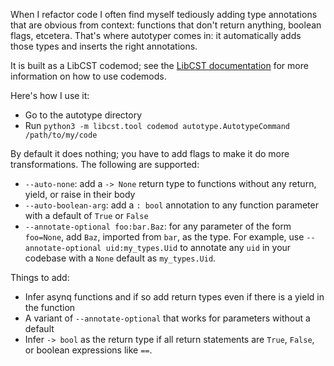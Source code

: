 When I refactor code I often find myself tediously adding type
annotations that are obvious from context: functions that don't
return anything, boolean flags, etcetera. That's where autotyper
comes in: it automatically adds those types and inserts the right
annotations.

It is built as a LibCST codemod; see the
[LibCST documentation](https://libcst.readthedocs.io/en/latest/codemods_tutorial.html)
for more information on how to use codemods.

Here's how I use it:
- Go to the autotype directory
- Run `python3 -m libcst.tool codemod autotype.AutotypeCommand /path/to/my/code`

By default it does nothing; you have to add flags to make it do
more transformations. The following are supported:
- `--auto-none`: add a `-> None` return type to functions without any
  return, yield, or raise in their body
- `--auto-boolean-arg`: add a `: bool` annotation to any function
  parameter with a default of `True` or `False`
- `--annotate-optional foo:bar.Baz`: for any parameter of the form
  `foo=None`, add `Baz`, imported from `bar`, as the type. For example,
  use `--annotate-optional uid:my_types.Uid` to annotate any `uid` in your
  codebase with a `None` default as `my_types.Uid`.

Things to add:
- Infer asynq functions and if so add return types even if there is
  a yield in the function
- A variant of `--annotate-optional` that works for parameters without
  a default
- Infer `-> bool` as the return type if all return statements are
  `True`, `False`, or boolean expressions like `==`.